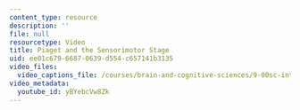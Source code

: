 ```yaml
---
content_type: resource
description: ''
file: null
resourcetype: Video
title: Piaget and the Sensorimotor Stage
uid: ee01c679-6687-0639-d554-c657141b3135
video_files:
  video_captions_file: /courses/brain-and-cognitive-sciences/9-00sc-introduction-to-psychology-fall-2011/child-development/piaget-and-the-sensorimotor-stage/yBYebcVw8Zk.vtt
video_metadata:
  youtube_id: yBYebcVw8Zk
---
```

